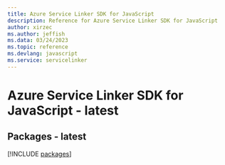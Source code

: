 ```yaml
---
title: Azure Service Linker SDK for JavaScript
description: Reference for Azure Service Linker SDK for JavaScript
author: xirzec
ms.author: jeffish
ms.data: 03/24/2023
ms.topic: reference
ms.devlang: javascript
ms.service: servicelinker
---
```

# Azure Service Linker SDK for JavaScript - latest
## Packages - latest
[!INCLUDE [packages](service-linker-index.md)]